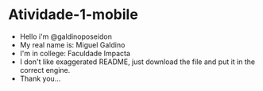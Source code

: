 # Atividade-1-mobile

- Hello i'm @galdinoposeidon
- My real name is: Miguel Galdino
- I'm in college: Faculdade Impacta
- I don't like exaggerated README, just download the file and put it in the correct engine.
- Thank you...
